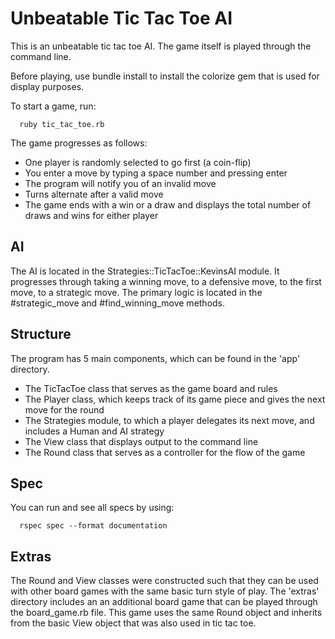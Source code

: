 # Unbeatable Tic Tac Toe AI

This is an unbeatable tic tac toe AI. The game itself is played through the command line.

Before playing, use bundle install to install the colorize gem that is used for display purposes.

To start a game, run:
```
  ruby tic_tac_toe.rb
```

The game progresses as follows:

- One player is randomly selected to go first (a coin-flip)
- You enter a move by typing a space number and pressing enter
- The program will notify you of an invalid move
- Turns alternate after a valid move
- The game ends with a win or a draw and displays the total number of draws and wins for either player

## AI

The AI is located in the Strategies::TicTacToe::KevinsAI module.
It progresses through taking a winning move, to a defensive move, to the first move, to a strategic move.
The primary logic is located in the #strategic_move and #find_winning_move methods.

## Structure

The program has 5 main components, which can be found in the 'app' directory.

- The TicTacToe class that serves as the game board and rules
- The Player class, which keeps track of its game piece and gives the next move for the round
- The Strategies module, to which a player delegates its next move, and includes a Human and AI strategy
- The View class that displays output to the command line
- The Round class that serves as a controller for the flow of the game

## Spec

You can run and see all specs by using:
```
  rspec spec --format documentation
```

## Extras

The Round and View classes were constructed such that they can be used with other board games with the same basic turn style of play. The 'extras' directory includes an an additional board game that can be played through the board_game.rb file. This game uses the same Round object and inherits from the basic View object that was also used in tic tac toe.
